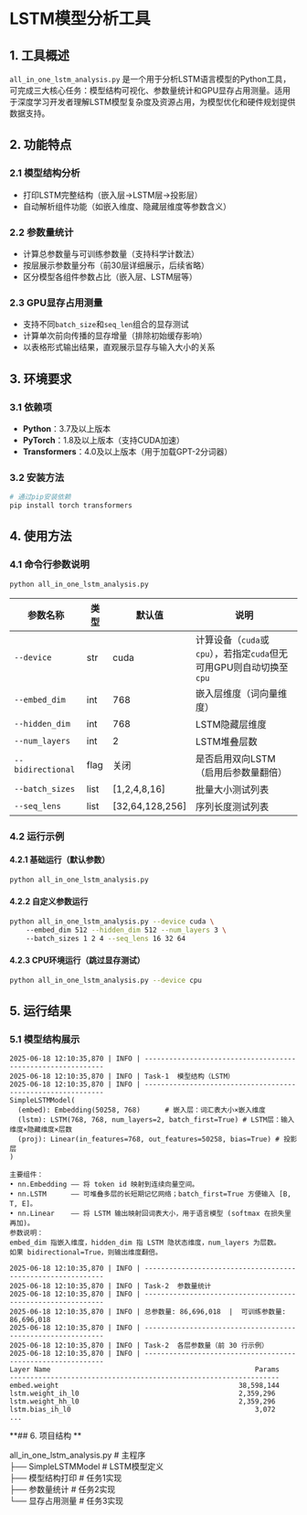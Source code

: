 # LSTM模型分析工具  

## 1. 工具概述  

`all_in_one_lstm_analysis.py` 是一个用于分析LSTM语言模型的Python工具，可完成三大核心任务：模型结构可视化、参数量统计和GPU显存占用测量。适用于深度学习开发者理解LSTM模型复杂度及资源占用，为模型优化和硬件规划提供数据支持。  


## 2. 功能特点  

### 2.1 模型结构分析  
- 打印LSTM完整结构（嵌入层→LSTM层→投影层）  
- 自动解析组件功能（如嵌入维度、隐藏层维度等参数含义）  

### 2.2 参数量统计  
- 计算总参数量与可训练参数量（支持科学计数法）  
- 按层展示参数量分布（前30层详细展示，后续省略）  
- 区分模型各组件参数占比（嵌入层、LSTM层等）  

### 2.3 GPU显存占用测量  
- 支持不同`batch_size`和`seq_len`组合的显存测试  
- 计算单次前向传播的显存增量（排除初始缓存影响）  
- 以表格形式输出结果，直观展示显存与输入大小的关系  

## 3. 环境要求  

### 3.1 依赖项  
- **Python**：3.7及以上版本  
- **PyTorch**：1.8及以上版本（支持CUDA加速）  
- **Transformers**：4.0及以上版本（用于加载GPT-2分词器）  

### 3.2 安装方法  
```bash
# 通过pip安装依赖  
pip install torch transformers  
```  
## 4. 使用方法  

### 4.1 命令行参数说明  
```bash
python all_in_one_lstm_analysis.py 
```  

| 参数名称          | 类型    | 默认值               | 说明                                                                 |  
|-------------------|---------|----------------------|----------------------------------------------------------------------|  
| `--device`        | str     | cuda                 | 计算设备（`cuda`或`cpu`），若指定`cuda`但无可用GPU则自动切换至`cpu` |  
| `--embed_dim`     | int     | 768                  | 嵌入层维度（词向量维度）                                             |  
| `--hidden_dim`    | int     | 768                  | LSTM隐藏层维度                                                       |  
| `--num_layers`    | int     | 2                    | LSTM堆叠层数                                                         |  
| `--bidirectional` | flag    | 关闭                 | 是否启用双向LSTM（启用后参数量翻倍）                                 |  
| `--batch_sizes`   | list    | [1,2,4,8,16]         | 批量大小测试列表                                                     |  
| `--seq_lens`      | list    | [32,64,128,256]      | 序列长度测试列表                                                     |  

### 4.2 运行示例  
#### 4.2.1 基础运行（默认参数）  
```bash  
python all_in_one_lstm_analysis.py  
```  

#### 4.2.2 自定义参数运行  
```bash  
python all_in_one_lstm_analysis.py --device cuda \  
    --embed_dim 512 --hidden_dim 512 --num_layers 3 \  
    --batch_sizes 1 2 4 --seq_lens 16 32 64  
```  

#### 4.2.3 CPU环境运行（跳过显存测试）  
```bash  
python all_in_one_lstm_analysis.py --device cpu  
```  
## 5. 运行结果

### 5.1 模型结构展示

```plaintext
2025-06-18 12:10:35,870 | INFO | ------------------------------------------------------------  
2025-06-18 12:10:35,870 | INFO | Task-1  模型结构（LSTM）  
2025-06-18 12:10:35,870 | INFO | ------------------------------------------------------------  
SimpleLSTMModel(  
  (embed): Embedding(50258, 768)      # 嵌入层：词汇表大小×嵌入维度  
  (lstm): LSTM(768, 768, num_layers=2, batch_first=True) # LSTM层：输入维度×隐藏维度×层数  
  (proj): Linear(in_features=768, out_features=50258, bias=True) # 投影层  
)  

主要组件：  
• nn.Embedding —— 将 token id 映射到连续向量空间。  
• nn.LSTM      —— 可堆叠多层的长短期记忆网络；batch_first=True 方便输入 [B, T, E]。  
• nn.Linear    —— 将 LSTM 输出映射回词表大小，用于语言模型 (softmax 在损失里再加)。  
参数说明：  
embed_dim 指嵌入维度，hidden_dim 指 LSTM 隐状态维度，num_layers 为层数。  
如果 bidirectional=True，则输出维度翻倍。  

2025-06-18 12:10:35,870 | INFO | ------------------------------------------------------------  
2025-06-18 12:10:35,870 | INFO | Task-2  参数量统计  
2025-06-18 12:10:35,870 | INFO | ------------------------------------------------------------  
2025-06-18 12:10:35,870 | INFO | 总参数量: 86,696,018  |  可训练参数量: 86,696,018  
2025-06-18 12:10:35,870 | INFO | ------------------------------------------------------------  
2025-06-18 12:10:35,870 | INFO | Task-2  各层参数量（前 30 行示例）  
2025-06-18 12:10:35,870 | INFO | ------------------------------------------------------------  
Layer Name                                                  Params  
------------------------------------------------------------------  
embed.weight                                            38,598,144  
lstm.weight_ih_l0                                       2,359,296  
lstm.weight_hh_l0                                       2,359,296  
lstm.bias_ih_l0                                             3,072  
...
```  
**## 6. 项目结构  **

all_in_one_lstm_analysis.py  # 主程序  
├── SimpleLSTMModel         # LSTM模型定义  
├── 模型结构打印            # 任务1实现  
├── 参数量统计            # 任务2实现  
└── 显存占用测量            # 任务3实现  
```
